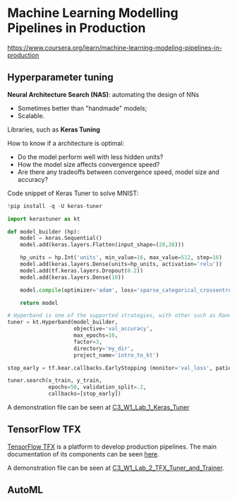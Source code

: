 # Machine Learning Modelling Pipelines in Production

https://www.coursera.org/learn/machine-learning-modeling-pipelines-in-production

## Hyperparameter tuning
**Neural Architecture Search (NAS)**: automating the design of NNs

- Sometimes better than "handmade" models;
- Scalable.

Libraries, such as **Keras Tuning**

How to know if a architecture is optimal:
- Do the model perform well with less hidden units?
- How the model size affects convergence speed?
- Are there any tradeoffs between convergence speed, model size and accuracy?

Code snippet of Keras Tuner to solve MNIST:

```python
!pip install -q -U keras-tuner

import kerastuner as kt

def model_builder (hp):
    model = keras.Sequential()
    model.add(keras.layers.Flatten(input_shape=(28,28)))

    hp_units = hp.Int('units', min_value=16, max_value=512, step=16)
    model.add(keras.layers.Dense(units=hp_units, activation='relu'))
    model.add(tf.keras.layers.Dropout(0.2))
    model.add(keras.layers.Dense(10))

    model.compile(optimizer='adam', loss='sparse_categorical_crossentropy', metrics=['accuracy'])

    return model

# Hyperband is one of the supported strategies, with other such as RandomSearch, BayesianOptimization, Sklearn
tuner = kt.Hyperband(model_builder,
                     objective='val_accuracy',
                     max_epochs=10,
                     factor=3,
                     directory='my_dir',
                     project_name='intro_to_kt')

stop_early = tf.kear.callbacks.EarlyStopping (monitor='val_loss', patience=5)

tuner.search(x_train, y_train,
             epochs=50, validation_split=.2,
             callbacks=[stop_early])
```

A demonstration file can be seen at [C3_W1_Lab_1_Keras_Tuner](hyperparameter-tuning/C3_W1_Lab_1_Keras_Tuner.ipynb)

## TensorFlow TFX

[TensorFlow TFX](https://www.tensorflow.org/tfx) is a platform to develop production pipelines. The main documentation of its components can be seen [here](https://www.tensorflow.org/tfx/guide/understanding_tfx_pipelines).

A demonstration file can be seen at [C3_W1_Lab_2_TFX_Tuner_and_Trainer](hyperparameter-tuning/C3_W1_Lab_2_TFX_Tuner_and_Trainer.ipynb).

## AutoML